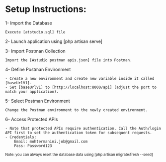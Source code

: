 # Setup Instructions:
1- Import the Database
    
    Execute [atstudio.sql] file

2- Launch application using [php artisan serve]

3- Import Postman Collection

    Import the [Astudio postman apis.json] file into Postman.

4- Define Postman Environment

    - Create a new environment and create new variable inside it called [baseUrlV1].
	- Set [baseUrlV1] to [http://localhost:8000/api] (adjust the port to match your application).

5- Select Postman Environment

	Change the Postman environment to the newly created environment.

6- Access Protected APIs

	- Note that protected APIs require authentication. Call the Auth/login API first to set the authentication token for subsequent requests.
	- Credentials:
		Email: mohtermanini.job@gmail.com
		Pass: Password123

<small>Note: you can always reset the database data using [php artisan migrate:fresh --seed]</small>
